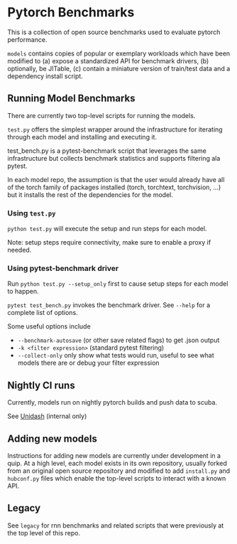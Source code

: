 # Pytorch Benchmarks
This is a collection of open source benchmarks used to evaluate pytorch performance.

`models` contains copies of popular or exemplary workloads which have been modified to
(a) expose a standardized API for benchmark drivers, (b) optionally, be JITable,
 (c) contain a miniature version of train/test data and a dependency install script.

## Running Model Benchmarks
There are currently two top-level scripts for running the models.

`test.py` offers the simplest wrapper around the infrastructure for iterating through each model and installing and executing it.

test_bench.py is a pytest-benchmark script that leverages the same infrastructure but collects benchmark statistics and supports filtering ala pytest.  

In each model repo, the assumption is that the user would already have all of the torch family of packages installed (torch, torchtext, torchvision, ...) but it installs the rest of the dependencies for the model.

### Using `test.py`
`python test.py` will execute the setup and run steps for each model.

Note: setup steps require connectivity, make sure to enable a proxy if needed.

### Using pytest-benchmark driver
Run `python test.py --setup_only` first to cause setup steps for each model to happen.

`pytest test_bench.py` invokes the benchmark driver.  See `--help` for a complete list of options.  

Some useful options include
- `--benchmark-autosave` (or other save related flags) to get .json output
- `-k <filter expression>` (standard pytest filtering)
- `--collect-only` only show what tests would run, useful to see what models there are or debug your filter expression

## Nightly CI runs
Currently, models run on nightly pytorch builds and push data to scuba.

See [Unidash](https://www.internalfb.com/intern/unidash/dashboard/pytorch_benchmarks/hub_detail/) (internal only)

## Adding new models
Instructions for adding new models are currently under development in a quip.  At a high level, each model exists in its own repository, usually forked from an original open source repository and modified to add `install.py` and `hubconf.py` files which enable the top-level scripts to interact with a known API.

## Legacy
See `legacy` for rnn benchmarks and related scripts that were previously at the top level of this repo.
